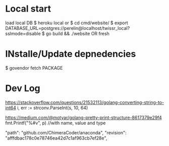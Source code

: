 
# Local start
load local DB
$ heroku local
or
$ cd cmd/website/
$ export DATABASE_URL=postgres://perelin@localhost/twissr_local?sslmode=disable
$ go build && ./website OR fresh
 
 # INstalle/Update depnedencies
$ govendor fetch PACKAGE

# Dev Log

https://stackoverflow.com/questions/21532113/golang-converting-string-to-int64
i, err := strconv.ParseInt(s, 10, 64)

https://medium.com/@motyar/golang-pretty-print-structure-8617379e29f4
fmt.Printf("%#v", p) //with name, value and type

"path": "github.com/ChimeraCoder/anaconda",
"revision": "afffdbac178c0e78746ea42d7c1af963cb7ef28e",